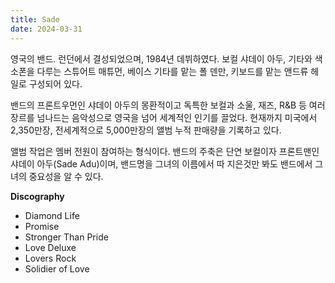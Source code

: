 ```yaml
---
title: Sade
date: 2024-03-31
---
```


영국의 밴드. 런던에서 결성되었으며, 1984년 데뷔하였다. 보컬 샤데이 아두, 기타와 색소폰을 다루는 스튜어트 매튜먼, 베이스 기타를 맡는 폴 덴만, 키보드를 맡는 앤드류 헤일로 구성되어 있다.

밴드의 프론트우먼인 샤데이 아두의 몽환적이고 독특한 보컬과 소울, 재즈, R&B 등 여러 장르를 넘나드는 음악성으로 영국을 넘어 세계적인 인기를 끌었다. 현재까지 미국에서 2,350만장, 전세계적으로 5,000만장의 앨범 누적 판매량을 기록하고 있다.

앨범 작업은 멤버 전원이 참여하는 형식이다. 밴드의 주축은 단연 보컬이자 프론트맨인 샤데이 아두(Sade Adu)이며, 밴드명을 그녀의 이름에서 따 지은것만 봐도 밴드에서 그녀의 중요성을 알 수 있다.

<!--more-->

**Discography**

- Diamond Life
- Promise
- Stronger Than Pride
- Love Deluxe
- Lovers Rock
- Solidier of Love
